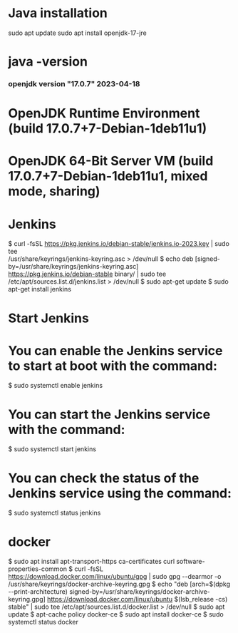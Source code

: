 # Java installation
sudo apt update
sudo apt install openjdk-17-jre
# java -version
### openjdk version "17.0.7" 2023-04-18
# OpenJDK Runtime Environment (build 17.0.7+7-Debian-1deb11u1)
# OpenJDK 64-Bit Server VM (build 17.0.7+7-Debian-1deb11u1, mixed mode, sharing)

# Jenkins
$ curl -fsSL https://pkg.jenkins.io/debian-stable/jenkins.io-2023.key | sudo tee \
  /usr/share/keyrings/jenkins-keyring.asc > /dev/null
$ echo deb [signed-by=/usr/share/keyrings/jenkins-keyring.asc] \
  https://pkg.jenkins.io/debian-stable binary/ | sudo tee \
  /etc/apt/sources.list.d/jenkins.list > /dev/null
$ sudo apt-get update
$ sudo apt-get install jenkins

# Start Jenkins

# You can enable the Jenkins service to start at boot with the command:
$ sudo systemctl enable jenkins

# You can start the Jenkins service with the command:
$ sudo systemctl start jenkins

# You can check the status of the Jenkins service using the command:
$ sudo systemctl status jenkins

# docker
$ sudo apt install apt-transport-https ca-certificates curl software-properties-common
$ curl -fsSL https://download.docker.com/linux/ubuntu/gpg | sudo gpg --dearmor -o /usr/share/keyrings/docker-archive-keyring.gpg
$ echo "deb [arch=$(dpkg --print-architecture) signed-by=/usr/share/keyrings/docker-archive-keyring.gpg] https://download.docker.com/linux/ubuntu $(lsb_release -cs) stable" | sudo tee /etc/apt/sources.list.d/docker.list > /dev/null
$ sudo apt update
$ apt-cache policy docker-ce
$ sudo apt install docker-ce
$ sudo systemctl status docker

